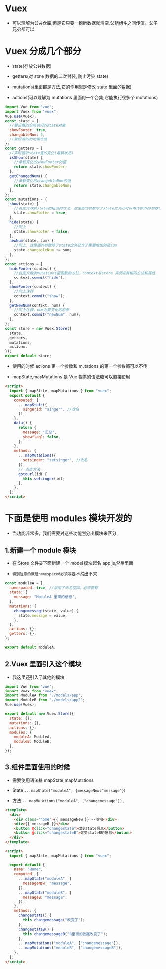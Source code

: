 # Vuex

- 可以理解为公共仓库,但是它只要一刷新数据就清空.父组组件之间传值。父子兄弟都可以

# Vuex 分成几个部分

- state(存放公共数据)

- getters(对 state 数据的二次封装, 防止污染 state)

- mutations(里面都是方法,它的作用就是修改 state 里面的数据)

- actions(可以理解为 mutations 里面的一个合集,它能执行很多个 mutations)

```javascript
import Vue from "vue";
import Vuex from "vuex";
Vue.use(Vuex);
const state = {
  //要设置的全局访问的state对象
  showFooter: true,
  changableNum: 0,
  //要设置的初始属性值
};
const getters = {
  //实时监听state值的变化(最新状态)
  isShow(state) {
    //承载变化的showFooter的值
    return state.showFooter;
  },
  getChangedNum() {
    //承载变化的changebleNum的值
    return state.changableNum;
  },
};
const mutations = {
  show(state) {
    //自定义改变state初始值的方法，这里面的参数除了state之外还可以再传额外的参数(变量或对象);
    state.showFooter = true;
  },
  hide(state) {
    //同上
    state.showFooter = false;
  },
  newNum(state, sum) {
    //同上，这里面的参数除了state之外还传了需要增加的值sum
    state.changableNum += sum;
  },
};
const actions = {
  hideFooter(context) {
    //自定义触发mutations里函数的方法，context与store 实例具有相同方法和属性
    context.commit("hide");
  },
  showFooter(context) {
    //同上注释
    context.commit("show");
  },
  getNewNum(context, num) {
    //同上注释，num为要变化的形参
    context.commit("newNum", num);
  },
};
const store = new Vuex.Store({
  state,
  getters,
  mutations,
  actions,
});
export default store;
```

- 使用的时候 actions 第一个参数和 mutations 的第一个参数都可以不传

- mapState,mapMutations 是 Vue 提供的语法糖可以直接使用

```html
<script>
  import { mapState, mapMutations } from "vuex";
  export default {
    computed: {
      ...mapState({
        singerId: "singer", //改名
      }),
    },
    data() {
      return {
        message: "汇总",
        showflag2: false,
      };
    },
    methods: {
      ...mapMutations({
        setsinger: "setsinger", //改名
      }),
      // 点击方法
      gotourl(id) {
        this.setsinger(id);
      },
    },
  };
</script>
```

# 下面是使用 modules 模块开发的

- 当功能非常多，我们需要对这些功能划分出模块来区分

## 1.新建一个 module 模块

- 在 Store 文件夹下面新建一个 model 模块起名 app.js,然后里面

- `特别注意的就是namespaced必须写`要不然出不来

```javascript
const moduleA = {
  namespaced: true, //采用了命名空间，必须要有
  state: {
    message: "ModuleA 里面的信息",
  },
  mutations: {
    changemessage(state, value) {
      state.message = value;
    },
  },
  actions: {},
  getters: {},
};

export default moduleA;
```

## 2.Vuex 里面引入这个模块

- 我这里还引入了其他的模块

```javascript
import Vue from "vue";
import Vuex from "vuex";
import ModuleA from "./models/app";
import ModuleB from "./models/app2";
Vue.use(Vuex);

export default new Vuex.Store({
  state: {},
  mutations: {},
  actions: {},
  modules: {
    moduleA: ModuleA,
    moduleB: ModuleB,
  },
});
```

## 3.组件里面使用的时候

- 需要使用语法糖 mapState,mapMutations

- State `...mapState("moduleA", {messageNew:"message"})`

- 方法 `...mapMutations("moduleA", ["changemessage"]),`

```html
<template>
  <div>
    <div class="home">{{ messageNew }} --哈哈</div>
    <div>{{ messageB }}</div>
    <button @click="changestate">改变state信息</button>
    <button @click="changestateB">改变stateB的信息</button>
  </div>
</template>

<script>
  import { mapState, mapMutations } from "vuex";

  export default {
    name: "Home",
    computed: {
      ...mapState("moduleA", {
        messageNew: "message",
      }),
      ...mapState("moduleB", {
        messageB: "message",
      }),
    },
    methods: {
      changestate() {
        this.changemessage("改变了");
      },
      changestateB() {
        this.changemessageB("B里面的数据改变了");
      },
      ...mapMutations("moduleA", ["changemessage"]),
      ...mapMutations("moduleB", ["changemessageB"]),
    },
  };
</script>
```

